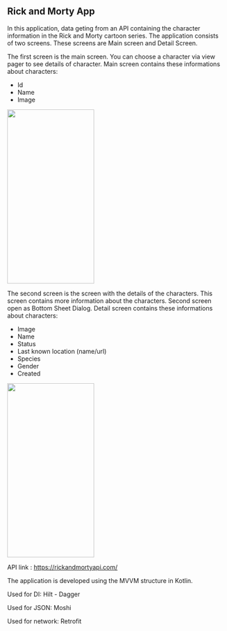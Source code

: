 ## Rick and Morty App

In this application, data geting from an API containing the character information in the Rick and Morty cartoon series.
The application consists of two screens. These screens are Main screen and Detail Screen.

The first screen is the main screen. You can choose a character via view pager to see details of character.
Main screen contains these informations about characters:
- Id
- Name
- Image

<img src="https://user-images.githubusercontent.com/74800052/164953726-9b839547-7cd0-44a3-ad15-bbd494fce505.png" width="200" height="400"/>

The second screen is the screen with the details of the characters. This screen contains more information about the characters.
Second screen open as Bottom Sheet Dialog.
Detail screen contains these informations about characters:
- Image
- Name
- Status
- Last known location (name/url)
- Species
- Gender
- Created

<img src="https://user-images.githubusercontent.com/74800052/164953417-267ae319-a605-4826-8f9a-944424c87dff.png" width="200" height="400"/>

API link : https://rickandmortyapi.com/

The application is developed using the MVVM structure in Kotlin.

Used for DI: Hilt - Dagger

Used for JSON: Moshi

Used for network: Retrofit
